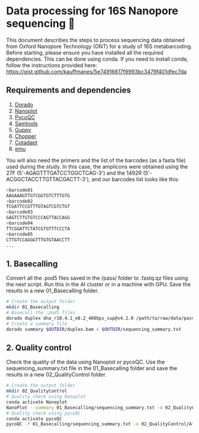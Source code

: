 # Data processing for 16S Nanopore sequencing 🧬

This document describes the steps to process sequencing data obtained from Oxford Nanopore Technology (ONT) for a study of 16S metabarcoding.
Before starting, please ensure you have installed all the required dependencies. This can be done using conda. If you need to install conda, follow the instructions provided here: https://gist.github.com/kauffmanes/5e74916617f9993bc3479f401dfec7da

## Requirements and dependencies

1. [Dorado](https://github.com/nanoporetech/dorado)
2. [Nanoplot](https://github.com/wdecoster/NanoPlot)
3. [PycoQC](https://a-slide.github.io/pycoQC/)
4. [Samtools](https://github.com/samtools/samtools)
5. [Guppy](https://nanoporetech.com/document/Guppy-protocol#guppy-software-overview)
6. [Chopper](https://github.com/wdecoster/chopper)
7. [Cutadapt](https://cutadapt.readthedocs.io/en/stable/)
8. [emu](https://github.com/treangenlab/emu)

You will also need the primers and the list of the barcodes (as a fasta file) used during the study. In this case, the amplicons were obtained using the 27F (5'-AGAGTTTGATCCTGGCTCAG-3') and the 1492R (5'-ACGGCTACCTTGTTACGACTT-3'), and our barcodes list looks like this:
```bash
>barcode01
AAGAAAGTTGTCGGTGTCTTTGTG
>barcode02
TCGATTCCGTTTGTAGTCGTCTGT
>barcode03
GAGTCTTGTGTCCCAGTTACCAGG
>barcode04
TTCGGATTCTATCGTGTTTCCCTA
>barcode05
CTTGTCCAGGGTTTGTGTAACCTT
...
```

## 1. Basecalling
Convert all the .pod5 files saved in the /pass/ folder to .fastq.qz files using the next script. Run this in the AI cluster or in a machine with GPU. Save the results in a new 01_Basecalling folder.

```bash
# Create the output folder
mkdir 01_Basecalling
# Basecall the .pod5 files
dorado duplex dna_r10.4.1_e8.2_400bps_sup@v4.2.0 /path/to/raw/data/pass --device cuda:all > 01_Basecalling
# Create a summary file
dorado summary $OUTDIR/duplex.bam > $OUTDIR/sequencing_summary.txt
```
## 2. Quality control
Check the quality of the data using Nanoplot or pycoQC. Use the sequencing_summary.txt file in the 01_Basecalling folder and save the results in a new 02_QualityControl folder.

```bash
# Create the output folder
mkdir 02_QualityControl
# Quality check using Nanoplot
conda activate Nanoplot
NanoPlot --summary 01_Basecalling/sequencing_summary.txt -o 02_QualityControl -p After_Basecalling
# Quality check using pycoQC
conda activate pycoQC
pycoQC -f 01_Basecalling/sequencing_summary.txt -o 02_QualityControl/After_Basecalling.html --quiet
```






   



